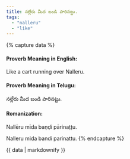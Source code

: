 ```yaml
---
title: నల్లేరు మీద బండి పారినట్టు.
tags:
  - "nalleru"
  - "like"
---
```


{% capture data %}
#### Proverb Meaning in English:
Like a cart running over Nalleru.

#### Proverb Meaning in Telugu:
నల్లేరు మీద బండి పారినట్టు.

#### Romanization:
Nallēru mīda baṇḍi pārinaṭṭu.

Nalleru mida bandi parinattu.
{% endcapture %}

{{ data | markdownify }}

